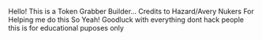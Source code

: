 Hello! This is a Token Grabber Builder... Credits to Hazard/Avery Nukers For Helping me do this So Yeah! Goodluck with everything dont hack people this is for educational puposes
only
